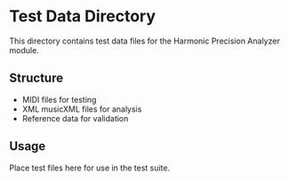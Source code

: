 # Test Data Directory

This directory contains test data files for the Harmonic Precision Analyzer module.

## Structure

- MIDI files for testing
- XML musicXML files for analysis
- Reference data for validation

## Usage

Place test files here for use in the test suite.
